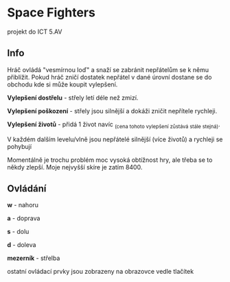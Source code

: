 # Space Fighters
projekt do ICT 5.AV

## Info

Hráč ovládá "vesmírnou loď" a snaží se zabránit nepřátelům se k němu přiblížit.
Pokud hráč zničí dostatek nepřátel v dané úrovní dostane se do obchodu kde si může koupit vylepšení.

**Vylepšení dostřelu** - střely letí déle než zmizí.

**Vylepšení poškození** - střely jsou silnější a dokáži zničit nepřítele rychleji.

**Vylepšení životů** - přidá 1 život navíc <sub>(cena tohoto vylepšení zůstává stále stejná)</sub>.

V každém dalším levelu/vlně jsou nepřátelé silnější (více životů) a rychleji se pohybují

Momentálně je trochu problém moc vysoká obtížnost hry, ale třeba se to někdy zlepší.
Moje nejvyšší skíre je zatím 8400.

## Ovládání

**w** - nahoru

**a** - doprava

**s** - dolu

**d** - doleva

**mezerník** - střelba

ostatní ovládací prvky jsou zobrazeny na obrazovce vedle tlačítek
